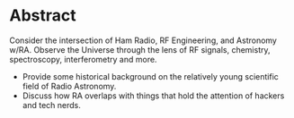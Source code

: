 # Abstract

Consider the intersection of Ham Radio, RF 
Engineering, and Astronomy w/RA. 
Observe the Universe through the lens of RF signals, chemistry, spectroscopy, interferometry and more. 

- Provide some historical background on the relatively young scientific field of Radio Astronomy.
- Discuss how RA overlaps with things that hold the attention of hackers and tech nerds. 
